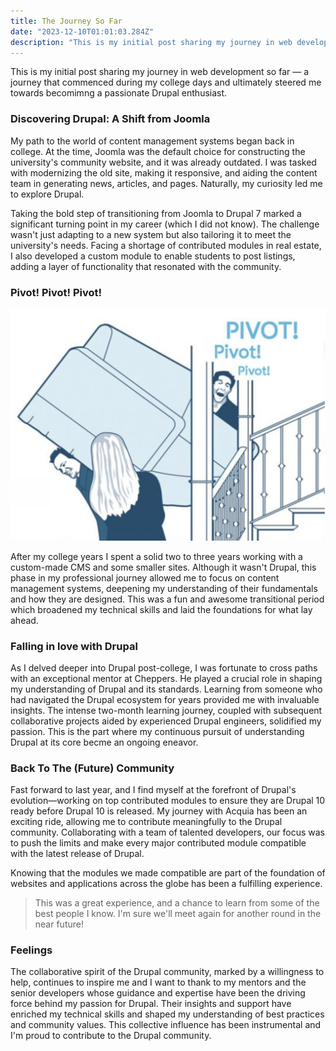 ```yaml
---
title: The Journey So Far
date: "2023-12-10T01:01:03.284Z"
description: "This is my initial post sharing my journey in web development so far — a journey that commenced during my college days and ultimately steered me towards becomimng a passionate Drupal enthusiast."
---
```


This is my initial post sharing my journey in web development so far — a journey that commenced during my college days and ultimately steered me towards becomimng a passionate Drupal enthusiast.

### Discovering Drupal: A Shift from Joomla

My path to the world of content management systems began back in college. At the time, Joomla was the default choice for constructing the university's community website, and it was already outdated. I was tasked with modernizing the old site, making it responsive, and aiding the content team in generating news, articles, and pages. Naturally, my curiosity led me to explore Drupal.

Taking the bold step of transitioning from Joomla to Drupal 7 marked a significant turning point in my career (which I did not know). The challenge wasn't just adapting to a new system but also tailoring it to meet the university's needs. Facing a shortage of contributed modules in real estate, I also developed a custom module to enable students to post listings, adding a layer of functionality that resonated with the community.

### Pivot! Pivot! Pivot!

![Pivot](./pivot.png)

After my college years I spent a solid two to three years working with a custom-made CMS and some smaller sites. Although it wasn't Drupal, this phase in my professional journey allowed me to focus on content management systems, deepening my understanding of their fundamentals and how they are designed. This was a fun and awesome transitional period which broadened my technical skills and laid the foundations for what lay ahead.

### Falling in love with Drupal

As I delved deeper into Drupal post-college, I was fortunate to cross paths with an exceptional mentor at Cheppers. He played a crucial role in shaping my understanding of Drupal and its standards. Learning from someone who had navigated the Drupal ecosystem for years provided me with invaluable insights. The intense two-month learning journey, coupled with subsequent collaborative projects aided by experienced Drupal engineers, solidified my passion. This is the part where my continuous pursuit of understanding Drupal at its core becme an ongoing eneavor.

### Back To The (Future) Community

Fast forward to last year, and I find myself at the forefront of Drupal's evolution—working on top contributed modules to ensure they are Drupal 10 ready before Drupal 10 is released. My journey with Acquia has been an exciting ride, allowing me to contribute meaningfully to the Drupal community. Collaborating with a team of talented developers, our focus was to push the limits and make every major contributed module compatible with the latest release of Drupal.

Knowing that the modules we made compatible are part of the foundation of websites and applications across the globe has been a fulfilling experience. 

> This was a great experience, and a chance to learn from some of the best people I know. I'm sure we'll meet again for another round in the near future!

### Feelings

The collaborative spirit of the Drupal community, marked by a willingness to help, continues to inspire me and I want to thank to my mentors and the senior developers whose guidance and expertise have been the driving force behind my passion for Drupal. Their insights and support have enriched my technical skills and shaped my understanding of best practices and community values. This collective influence has been instrumental and I'm proud to contribute to the Drupal community. 
